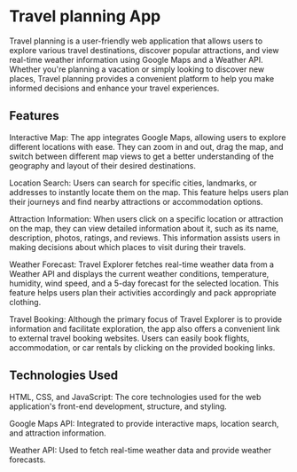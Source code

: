 
# Travel planning App

Travel planning is a user-friendly web application that allows users to explore various travel destinations, discover popular attractions, and view real-time weather information using Google Maps and a Weather API. Whether you're planning a vacation or simply looking to discover new places, Travel planning provides a convenient platform to help you make informed decisions and enhance your travel experiences.

## Features
Interactive Map: The app integrates Google Maps, allowing users to explore different locations with ease. They can zoom in and out, drag the map, and switch between different map views to get a better understanding of the geography and layout of their desired destinations.

Location Search: Users can search for specific cities, landmarks, or addresses to instantly locate them on the map. This feature helps users plan their journeys and find nearby attractions or accommodation options.

Attraction Information: When users click on a specific location or attraction on the map, they can view detailed information about it, such as its name, description, photos, ratings, and reviews. This information assists users in making decisions about which places to visit during their travels.

Weather Forecast: Travel Explorer fetches real-time weather data from a Weather API and displays the current weather conditions, temperature, humidity, wind speed, and a 5-day forecast for the selected location. This feature helps users plan their activities accordingly and pack appropriate clothing.

Travel Booking: Although the primary focus of Travel Explorer is to provide information and facilitate exploration, the app also offers a convenient link to external travel booking websites. Users can easily book flights, accommodation, or car rentals by clicking on the provided booking links.

## Technologies Used
HTML, CSS, and JavaScript: The core technologies used for the web application's front-end development, structure, and styling.

Google Maps API: Integrated to provide interactive maps, location search, and attraction information.

Weather API: Used to fetch real-time weather data and provide weather forecasts.

